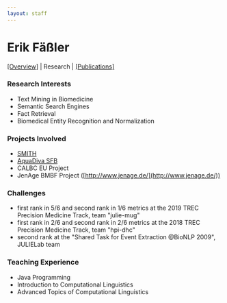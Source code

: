 ```yaml
---
layout: staff
---
```


# Erik Fäßler

[[Overview]](../Erik+Fäßler.html) | 
Research | 
[[Publications]](publication.html)

### Research Interests
* Text Mining in Biomedicine
* Semantic Search Engines
* Fact Retrieval
* Biomedical Entity Recognition and Normalization

### Projects Involved
* [SMITH](https://www.smith.care/)
* [AquaDiva SFB](http://www.aquadiva.uni-jena.de/)
* CALBC EU Project
* JenAge BMBF Project ([http://www.jenage.de/](http://www.jenage.de/))


### Challenges
* first rank in 5/6 and second rank in 1/6 metrics at the 2019 TREC Precision Medicine Track, team \"julie-mug\"
* first rank in 2/6 and second rank in 2/6 metrics at the 2018 TREC Precision Medicine Track, team \"hpi-dhc\"
* second rank at the \"Shared Task for Event Extraction @BioNLP 2009\",  JULIELab team

### Teaching Experience
* Java Programming
* Introduction to Computational Linguistics
* Advanced Topics of Computational Linguistics
